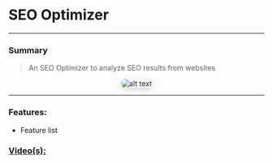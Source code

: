 # SEO Optimizer

---

### Summary
> An SEO Optimizer to analyze SEO results from websites

<div style="text-align:center;">
  <img src="/static/images/.jpg" alt="alt text" style="max-width:60%; height:auto; border-radius:8px; box-shadow:0 4px 12px rgba(0,0,0,0.15);">
</div>

___

### Features:

- Feature list

### [Video(s):](https://lsumail2-my.sharepoint.com/:f:/g/personal/ecacha1_lsu_edu/Eg9fbSZKnYtBkltUtrdNZuYBayHBqVfP1zNsWUQfvVmdEQ?e=bEeCs3)

<div style="display:flex; justify-content:center; margin-top:1em;">

</div>
